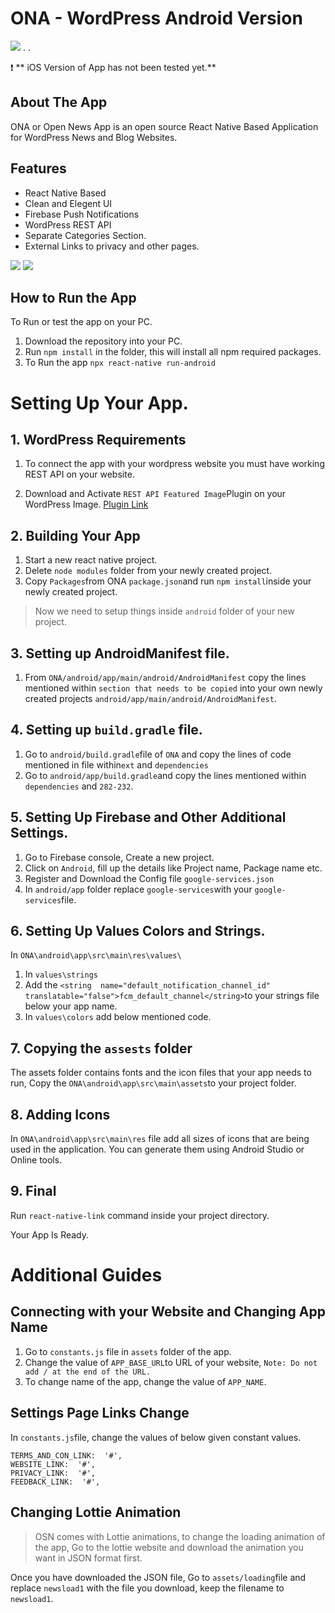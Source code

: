# ONA - WordPress Android Version
![](https://miro.medium.com/max/1400/1*F6Ko-BtPaRI2cNG6rWrJMQ.jpeg)
.
.

:exclamation: ** iOS Version of App has not been tested yet.**


## About The App

ONA or Open News App is an open source React Native Based Application for WordPress News and Blog Websites.


## Features

* React Native Based
* Clean and Elegent UI
* Firebase Push Notifications
* WordPress REST API
* Separate Categories Section.
* External Links to privacy and other pages.

![](https://miro.medium.com/max/700/1*wY2kGWl2YbFA41qtSBb7uQ.png)
![](https://miro.medium.com/max/700/1*P3ib-wBsUDNdpZy_-a10qQ.png)
## How to Run the App

To Run or test the app on your PC.

1. Download the repository into your PC.
2. Run `npm install` in the folder, this will install all npm required packages.
3. To Run the app `npx react-native run-android`

# Setting Up Your App.



## 1. WordPress Requirements

1. To connect the app with your wordpress website you must have working REST API on your website.

2. Download and Activate `REST API Featured Image`Plugin on your WordPress Image. [Plugin Link](https://wordpress.org/plugins/rest-api-featured-image/)


## 2. Building Your App

1. Start a new react native project.
2. Delete `node modules` folder from your newly created project.
3. Copy `Packages`from ONA `package.json`and run `npm install`inside your newly created project.

> Now we need to setup things inside `android` folder of your new project.

## 3. Setting up AndroidManifest file.

1. From `ONA/android/app/main/android/AndroidManifest` copy the lines mentioned within `section that needs to be copied` into your own newly created projects `android/app/main/android/AndroidManifest`.

## 4. Setting up `build.gradle` file.

1. Go to `android/build.gradle`file of `ONA` and copy the lines of code mentioned in file within`ext` and `dependencies`
2. Go to `android/app/build.gradle`and copy the lines mentioned within `dependencies` and `282-232`.

## 5. Setting Up Firebase and Other Additional Settings.

1.  Go to Firebase console, Create a new project.
2.  Click on  `Android`, fill up the details like Project name, Package name etc.
3.  Register and Download the Config file  `google-services.json`
4.  In  `android/app`  folder replace  `google-services`with your  `google-services`file.

## 6. Setting Up Values Colors and Strings.

In `ONA\android\app\src\main\res\values\`

1. In `values\strings`
2. Add the `<string  name="default_notification_channel_id"  translatable="false">fcm_default_channel</string>`to your strings file below your app name.
3. In `values\colors` add below mentioned code.

## 7. Copying the `assests` folder

The assets folder contains fonts and the icon files that your app needs to run, Copy the `ONA\android\app\src\main\assets`to your project folder.

## 8. Adding Icons

   In `ONA\android\app\src\main\res` file add all sizes of icons that are being used in the application. You can generate them using Android Studio or Online tools. 

## 9. Final
 Run `react-native-link` command inside your project directory.

Your App Is Ready.


# Additional Guides


## Connecting with your Website and Changing App Name

1. Go to `constants.js` file in `assets` folder of the app.
2. Change the value of `APP_BASE_URL`to URL of your website, `Note: Do not add / at the end of the URL.`
3. To change name of the app, change the value of  `APP_NAME`.


## Settings Page Links Change

In `constants.js`file, change the values of below given constant values.

    TERMS_AND_CON_LINK:  '#', 
    WEBSITE_LINK:  '#',
    PRIVACY_LINK:  '#',
    FEEDBACK_LINK:  '#',
    

## Changing Lottie Animation

> OSN comes with Lottie animations, to change the loading animation of the app, Go to the lottie website and download the animation you want in JSON format first.

Once you have downloaded the JSON file, Go to `assets/loading`file and replace `newsload1` with the file you download, keep the filename to `newsload1`.

